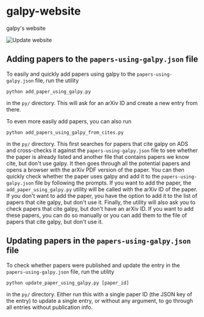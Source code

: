 # galpy-website

galpy's website

![Update website](https://github.com/jobovy/galpy-website/workflows/Update%20website/badge.svg)

## Adding papers to the ``papers-using-galpy.json`` file

To easily and quickly add papers using galpy to the ``papers-using-galpy.json`` file, run the utility
```
python add_paper_using_galpy.py
```
in the ``py/`` directory. This will ask for an arXiv ID and create a new entry from there.

To even more easily add papers, you can also run
```
python add_papers_using_galpy_from_cites.py
```
in the ``py/`` directory. This first searches for papers that cite galpy on ADS and cross-checks it against the
``papers-using-galpy.json`` file to see whether the paper is already listed and another file that contains 
papers we know cite, but don't use galpy. It then goes through all the potential papers and opens a browser with the arXiv PDF version of the paper. You can then quickly check whether the paper uses galpy and add it to the ``papers-using-galpy.json`` file by following the prompts. If you want to add the paper, the ``add_paper_using_galpy.py`` utility will be called with the arXiv ID of the paper. If you don't want to add the paper, you have the option to add it to the list of papers that cite galpy, but don't use it. Finally, the utility will also ask you to check papers that cite galpy, but don't have an arXiv ID. If you want to add these papers, you can do so manually or you can add them to the file of papers that cite galpy, but don't use it.

## Updating papers in the ``papers-using-galpy.json`` file

To check whether papers were published and update the entry in the ``papers-using-galpy.json`` file, run the utility
```
python update_paper_using_galpy.py [paper_id]
```
in the ``py/`` directory. Either run this with a single paper ID (the JSON key of the entry)
to update a single entry, or without any argument, to go through all entries without publication
info.
